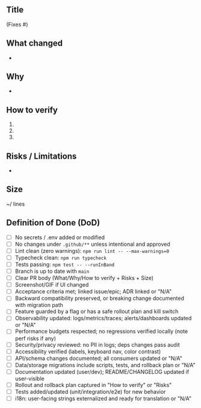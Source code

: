 ## Title

<short imperative> (Fixes #<NUMBER>)

## What changed

-

## Why

-

## How to verify

1.
2.
3.

## Risks / Limitations

-

## Size

~<added>/<removed> lines

## Definition of Done (DoD)

- [ ] No secrets / .env added or modified
- [ ] No changes under `.github/**` unless intentional and approved
- [ ] Lint clean (zero warnings): `npm run lint -- --max-warnings=0`
- [ ] Typecheck clean: `npm run typecheck`
- [ ] Tests passing: `npm test -- --runInBand`
- [ ] Branch is up to date with `main`
- [ ] Clear PR body (What/Why/How to verify + Risks + Size)
- [ ] Screenshot/GIF if UI changed
 - [ ] Acceptance criteria met; linked issue/epic; ADR linked or "N/A"
 - [ ] Backward compatibility preserved, or breaking change documented with migration path
 - [ ] Feature guarded by a flag or has a safe rollout plan and kill switch
 - [ ] Observability updated: logs/metrics/traces; alerts/dashboards updated or "N/A"
 - [ ] Performance budgets respected; no regressions verified locally (note perf risks if any)
 - [ ] Security/privacy reviewed: no PII in logs; deps changes pass audit
 - [ ] Accessibility verified (labels, keyboard nav, color contrast)
 - [ ] API/schema changes documented; all consumers updated or "N/A"
 - [ ] Data/storage migrations include scripts, tests, and rollback plan or "N/A"
 - [ ] Documentation updated (user/dev); README/CHANGELOG updated if user-visible
 - [ ] Rollout and rollback plan captured in "How to verify" or "Risks"
 - [ ] Tests added/updated (unit/integration/e2e) for new behavior
 - [ ] i18n: user-facing strings externalized and ready for translation or "N/A"
